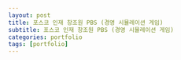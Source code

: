 ```yaml
---
layout: post
title: 포스코 인재 창조원 PBS (경영 시뮬레이션 게임)
subtitle: 포스코 인재 창조원 PBS (경영 시뮬레이션 게임)
categories: portfolio
tags: [portfolio]
---
```

